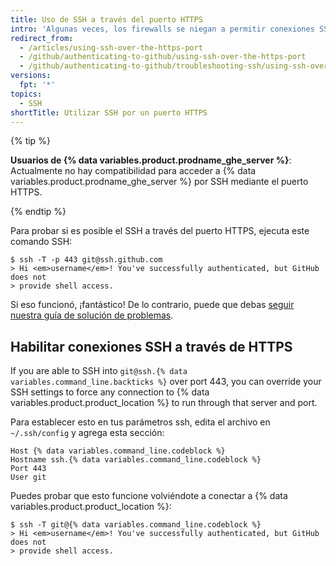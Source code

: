 ```yaml
---
title: Uso de SSH a través del puerto HTTPS
intro: 'Algunas veces, los firewalls se niegan a permitir conexiones SSH por completo.  Si el utilizar el [clonado de HTTPS con almacenamiento de credenciales en el caché](/github/getting-started-with-github/caching-your-github-credentials-in-git) no es una opción, puedes intentar clonar utilizando una conexión SSH que hayas hecho a través del puerto HTTPS.  La mayoría de las reglas del firewall deberían permitir esto, pero los servidores proxy pueden interferir.'
redirect_from:
  - /articles/using-ssh-over-the-https-port
  - /github/authenticating-to-github/using-ssh-over-the-https-port
  - /github/authenticating-to-github/troubleshooting-ssh/using-ssh-over-the-https-port
versions:
  fpt: '*'
topics:
  - SSH
shortTitle: Utilizar SSH por un puerto HTTPS
---
```


{% tip %}

**Usuarios de {% data variables.product.prodname_ghe_server %}**: Actualmente no hay compatibilidad para acceder a {% data variables.product.prodname_ghe_server %} por SSH mediante el puerto HTTPS.

{% endtip %}

Para probar si es posible el SSH a través del puerto HTTPS, ejecuta este comando SSH:

```shell
$ ssh -T -p 443 git@ssh.github.com
> Hi <em>username</em>! You've successfully authenticated, but GitHub does not
> provide shell access.
```

Si eso funcionó, ¡fantástico! De lo contrario, puede que debas [seguir nuestra guía de solución de problemas](/articles/error-permission-denied-publickey).

## Habilitar conexiones SSH a través de HTTPS

If you are able to SSH into `git@ssh.{% data variables.command_line.backticks %}` over port 443, you can override your SSH settings to force any connection to {% data variables.product.product_location %} to run through that server and port.

Para establecer esto en tus parámetros ssh, edita el archivo en `~/.ssh/config` y agrega esta sección:

```
Host {% data variables.command_line.codeblock %}
Hostname ssh.{% data variables.command_line.codeblock %}
Port 443
User git
```

Puedes probar que esto funcione volviéndote a conectar a {% data variables.product.product_location %}:

```shell
$ ssh -T git@{% data variables.command_line.codeblock %}
> Hi <em>username</em>! You've successfully authenticated, but GitHub does not
> provide shell access.
```
